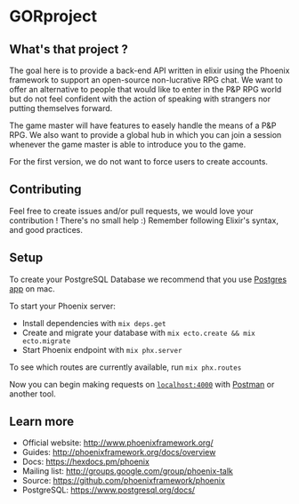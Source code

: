 # GORproject

## What's that project ?

The goal here is to provide a back-end API written in elixir using the Phoenix framework to support an open-source non-lucrative RPG chat. We want to offer an alternative to people that would like to enter in the P&P RPG world but do not feel confident with the action of speaking with strangers nor putting themselves forward.

The game master will have features to easely handle the means of a P&P RPG. We also want to provide a global hub in which you can join a session whenever the game master is able to introduce you to the game.

For the first version, we do not want to force users to create accounts.

## Contributing

Feel free to create issues and/or pull requests, we would love your contribution ! There's no small help :)
Remember following Elixir's syntax, and good practices.

## Setup

To create your PostgreSQL Database we recommend that you use [Postgres app](https://postgresapp.com/) on mac.

To start your Phoenix server:

  * Install dependencies with `mix deps.get`
  * Create and migrate your database with `mix ecto.create && mix ecto.migrate`
  * Start Phoenix endpoint with `mix phx.server`

To see which routes are currently available, run `mix phx.routes`

Now you can begin making requests on [`localhost:4000`](http://localhost:4000) with [Postman](https://www.getpostman.com/) or another tool.

## Learn more

  * Official website: http://www.phoenixframework.org/
  * Guides: http://phoenixframework.org/docs/overview
  * Docs: https://hexdocs.pm/phoenix
  * Mailing list: http://groups.google.com/group/phoenix-talk
  * Source: https://github.com/phoenixframework/phoenix
  * PostgreSQL: https://www.postgresql.org/docs/
